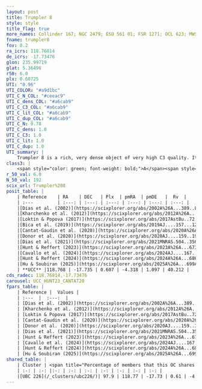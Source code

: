 ```yaml
---
layout: post
title: Trumpler 8
style: style
title_flag: true
more_names: Collinder 167; NGC 2479; ESO 561 01; FSR 1271; OCL 623; MWSC 1380
fname: trumpler8
fov: 0.2
ra_icrs: 118.76814
de_icrs: -17.73476
glon: 235.99719
glat: 5.36496
r50: 6.0
plx: 0.60725
UTI: "0.96"
UTI_COLOR: "#a9d1bc"
UTI_C_N_COL: "#ceeac9"
UTI_C_dens_COL: "#a6cab9"
UTI_C_C3_COL: "#a6cab9"
UTI_C_lit_COL: "#a6cab9"
UTI_C_dup_COL: "#a6cab9"
UTI_C_N: 0.78
UTI_C_dens: 1.0
UTI_C_C3: 1.0
UTI_C_lit: 1.0
UTI_C_dup: 1.0
UTI_summary: |
    Trumpler 8 is a rich, very dense object of very high C3 quality. It is very well-studied in the literature. This object shares a large percentage of members with a later reported entry.
class3: |
    <span style="color: green; font-weight: bold;">A</span><span style="color: green; font-weight: bold;">A</span>
r_50_val: 6.0
N_50_val: 192
scix_url: Trumpler%208
posit_table: |
    | Reference    | RA    | DEC   | Plx  | pmRA  | pmDE   |  Rv  |
    | :---         | :---: | :---: | :---: | :---: | :---: | :---: |
    |[Dias et al. (2002)](https://scixplorer.org/abs/2002A%26A...389..871D) | 118.775 | -17.71 | -- | -2.94 | -1.33 | 38.17 |
    |[Kharchenko et al. (2012)](https://scixplorer.org/abs/2012A%26A...543A.156K) | 118.785 | -17.73 | -- | -7.14 | 4.72 | -- |
    |[Loktin & Popova (2017)](https://scixplorer.org/abs/2017AstBu..72..257L) | 118.77 | -17.738 | -- | -6.64 | 3.632 | 38.17 |
    |[Bica et al. (2019)](https://scixplorer.org/abs/2019AJ....157...12B) | 118.777 | -17.715 | -- | -- | -- | -- |
    |[Cantat-Gaudin et al. (2020)](https://scixplorer.org/abs/2020A%26A...640A...1C) | 118.762 | -17.732 | 0.626 | -4.318 | 1.053 | -- |
    |[Donor et al. (2020)](https://scixplorer.org/abs/2020AJ....159..199D) | 118.785 | -17.73 | -- | -4.3 | 1.09 | 41.6 |
    |[Dias et al. (2021)](https://scixplorer.org/abs/2021MNRAS.504..356D) | 118.755 | -17.731 | 0.623 | -4.334 | 1.059 | 40.969 |
    |[Hunt & Reffert (2023)](https://scixplorer.org/abs/2023A%26A...673A.114H) | 118.772 | -17.734 | 0.611 | -4.326 | 1.097 | 34.536 |
    |[Cavallo et al. (2024)](https://scixplorer.org/abs/2024AJ....167...12C) | 118.765 | -17.731 | 0.612 | -- | -- | -- |
    |[Hunt & Reffert (2024)](https://scixplorer.org/abs/2024A%26A...686A..42H) | 118.772 | -17.734 | 0.611 | -4.326 | 1.097 | 34.536 |
    |[Hu & Soubiran (2025)](https://scixplorer.org/abs/2025A%26A...699A.246H) | 118.765 | -17.73 | -- | -- | -- | -- |
    | **UCC** |118.768 | -17.735 | 0.607 | -4.318 | 1.097 | 40.212 | 
cds_radec: 118.76814,-17.73476
carousel: UCC_HUNT23_CANTAT20
fpars_table: |
    | Reference |  Values |
    | :---  |  :---:  |
    | [Dias et al. (2002)](https://scixplorer.org/abs/2002A%26A...389..871D) | `E(B-V)=0.05, Dist=1585.0, Age=9.0` |
    | [Kharchenko et al. (2012)](https://scixplorer.org/abs/2012A%26A...543A.156K) | `e_bv=0.083, distance=1363, log_age=9.015` |
    | [Loktin & Popova (2017)](https://scixplorer.org/abs/2017AstBu..72..257L) | `E(B-V)=0.185, Dmod=12.108, logt=8.77` |
    | [Cantat-Gaudin et al. (2020)](https://scixplorer.org/abs/2020A%26A...640A...1C) | `AVNN=0.15, DMNN=10.97, AgeNN=8.99` |
    | [Donor et al. (2020)](https://scixplorer.org/abs/2020AJ....159..199D) | `Fe/H=-0.03` |
    | [Dias et al. (2021)](https://scixplorer.org/abs/2021MNRAS.504..356D) | `Av=0.259, Dist=1501, logage=9.086, [Fe/H]=-0.104` |
    | [Hunt & Reffert (2023)](https://scixplorer.org/abs/2023A%26A...673A.114H) | `AV50=0.099, diffAV50=0.469, MOD50=10.912, logAge50=9.117` |
    | [Cavallo et al. (2024)](https://scixplorer.org/abs/2024AJ....167...12C) | `AV50=0.19, dMod50=10.9, logAge50=9.13, [Fe/H]50=-0.02` |
    | [Hunt & Reffert (2024)](https://scixplorer.org/abs/2024A%26A...686A..42H) | `MassJ=678.396` |
    | [Hu & Soubiran (2025)](https://scixplorer.org/abs/2025A%26A...699A.246H) | `MA22=-0.15, MA23f=-0.2, MA23g=-0.04, MZ23=-0.05, MK24=-0.13, MF24=-0.07` |
shared_table: |
    | Cluster | <span title="Percentage of members that this OC shares with the ones listed">%</span>   | RA   | DEC   | Plx   | pmRA  | pmDE  | Rv | UTI |
    | :-: | :-: |:-: | :-: | :-: | :-: | :-: | :-: | :-: |
    |[UBC 226](/_clusters/ubc226/)| 97.9 | 118.77 | -17.73 | 0.61 | -4.32 | 1.1 | 40.21 |0.0 |
---
```


